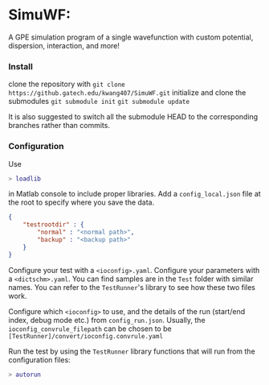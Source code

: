 # SimuWF: 
A GPE simulation program of a single wavefunction with custom potential, dispersion, interaction, and more!

### Install
clone the repository with 
```git clone https://github.gatech.edu/kwang407/SimuWF.git```
initialize and clone the submodules
```git submodule init```
```git submodule update```

It is also suggested to switch all the submodule HEAD to the corresponding branches rather than commits.

### Configuration
Use 
```matlab
> loadlib
``` 
in Matlab console to include proper libraries.
Add a `config_local.json` file at the root to specify where you save the data. 
```json
{
    "testrootdir" : {
        "normal" : "<normal path>",
        "backup" : "<backup path>"
    }
}
```

Configure your test with a `<ioconfig>.yaml`. Configure your parameters with a `<dictschm>.yaml`. You can find samples are in the `Test` folder with similar names. You can refer to the `TestRunner`'s library to see how these two files work.

Configure which `<ioconfig>` to use, and the details of the run (start/end index, debug mode etc.) from `config_run.json`. Usually, the `ioconfig_convrule_filepath` can be chosen to be `[TestRunner]/convert/ioconfig.convrule.yaml`

Run the test by using the `TestRunner` library functions that will run from the configuration files:
```matlab
> autorun
```


